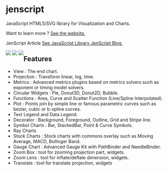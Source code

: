 # jenscript
JavaScript HTML5/SVG library for Visualization and Charts.

Want to learn more ? [See the website.](http://www.jensoftapi.com/site/framework/jenscript)

JenScript Article [See JavaScript Library JenScript Blog.](http://jenscript.io)



<div style="float:left">
<img  src="http://jenscript.io/svg/donut3d.svg">
<img  src="http://jenscript.io/svg/pie.svg">
<img  src="http://jenscript.io/svg/macd.svg">

</div>


## Features

- View : The end chart.
- Projection : Transform linear, log, time.
- Metrics : Advanced metrics plugins based on metrics solvers such as exponent or timing model solvers.
- Circular Widgets : Pie, Donut3D, Donut2D, Bubble.
- Functions : Area, Curve and Scatter Function (Line/Spline Interpolated).
- Plot : Points join by simple line or famous parametric curves such as bezier, cubic or b-spline curves.
- Text Legend and Data Legend.
- Decorator : Background, Foreground, Outline, Grid and Stripe line.
- Symbol Charts : Bar, StackedBar, Point & Curve Symbols.
- Ray Charts
- Stock Charts : Stock charts with commons overlay such as Moving Average, MACD, Bollinger Band.
- Gauge Chart : Advanced Gauge Kit with PathBinder and NeedleBinder.
- Zoom Box :  tool for zooming projection part, widgets.
- Zoom Lens : tool for inflate/deflate dimension, widgets.
- Translate : tool for translate projection, widgets



